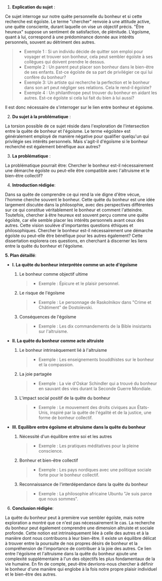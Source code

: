 1. **Explication du sujet** :

Ce sujet interroge sur notre quête personnelle du bonheur et si cette recherche est égoïste. Le terme "chercher" renvoie à une attitude active, une quête consciente, durant laquelle on vise un objectif précis. "Être heureux" suppose un sentiment de satisfaction, de plénitude. L'égoïsme, quant à lui, correspond à une prédominance donnée aux intérêts personnels, souvent au détriment des autres. 

> - Exemple 1 : Si un individu décide de quitter son emploi pour voyager et trouver son bonheur, cela peut sembler égoïste à ses collègues qui doivent prendre le dessus.
> - Exemple 2 : Un parent peut placer son bonheur dans le bien-être de ses enfants. Est-ce égoïste de sa part de privilégier ce qui lui confère du bonheur?
> - Exemple 3: Un artiste qui recherche la perfection et le bonheur dans son art peut négliger ses relations. Cela le rend-il égoïste?
> - Exemple 4 : Un philanthrope peut trouver du bonheur en aidant les autres. Est-ce égoïste si cela lui fait du bien à lui aussi?

Il est donc nécessaire de s'interroger sur le lien entre bonheur et égoisme.

2. **Du sujet à la problématique** :

La torsion possible de ce sujet réside dans l'exploration de l'intersection entre la quête de bonheur et l'égoisme. Le terme «égoïste» est généralement employé de manière négative pour qualifier quelqu'un qui privilégie ses intérêts personnels. Mais s'agit-il d'égoïsme si le bonheur recherché est également bénéfique aux autres?

3. **La problématique** :

La problématique pourrait être: Chercher le bonheur est-il nécessairement une démarche égoïste ou peut-elle être compatible avec l'altruisme et le bien-être collectif?

4. **Introduction rédigée**: 

Dans sa quête de comprendre ce qui rend la vie digne d'être vécue, l'homme cherche souvent le bonheur. Cette quête du bonheur est une idée largement discutée dans la philosophie, avec des perspectives différentes sur ce qui constitue véritablement le bonheur et comment l'atteindre. Toutefois, chercher à être heureux est souvent perçu comme une quête égoïste, car elle semble placer les intérêts personnels avant ceux des autres. Cette vision soulève d'importantes questions éthiques et philosophiques. Chercher le bonheur est-il nécessairement une démarche égoïste ou peut-elle être bénéfique pour les autres également? Cette dissertation explorera ces questions, en cherchant à discerner les liens entre la quête du bonheur et l'égoïsme.

**5. Plan détaillé**:

* **I. La quête du bonheur interprétée comme un acte d'égoïsme**

    1. Le bonheur comme objectif ultime
          > - Exemple : Épicure et le plaisir personnel.
    
    2.  Le risque de l'égoïsme
          > - Exemple : Le personnage de Raskolnikov dans "Crime et Châtiment" de Dostoïevski.

    3.  Conséquences de l'égoïsme
          > - Exemple : Les dix commandements de la Bible insistants sur l'altruisme.

* **II. La quête du bonheur comme acte altruiste**

    1. Le bonheur intrinsèquement lié à l'altruisme
          > - Exemple : Les enseignements bouddhistes sur le bonheur et la compassion.
    
    2.  La joie partagée 
          > - Exemple : La vie d'Oskar Schindler qui a trouvé du bonheur en sauvant des vies durant la Seconde Guerre Mondiale.

    3.  L'impact social positif de la quête du bonheur
          > - Exemple : Le mouvement des droits civiques aux États-Unis, inspiré par la quête de l'égalité et de la justice, une forme de bonheur collectif.

* **III. Equilibre entre égoïsme et altruisme dans la quête du bonheur**

    1. Nécessité d'un équilibre entre soi et les autres
          > - Exemple : Les pratiques méditatives pour la pleine conscience.

    2.  Bonheur et bien-être collectif
          > - Exemple : Les pays nordiques avec une politique sociale forte pour le bonheur collectif.

    3.  Reconnaissance de l'interdépendance dans la quête du bonheur
          > - Exemple : La philosophie africaine Ubuntu "Je suis parce que nous sommes".

6. **Conclusion rédigée**: 

La quête du bonheur peut à première vue sembler égoïste, mais notre exploration a montré que ce n'est pas nécessairement le cas. La recherche du bonheur peut également comprendre une dimension altruiste et sociale profonde. Cette notion est intrinsèquement liée à celle des autres et à la manière dont nous contribuons à leur bien-être. Il existe un équilibre délicat à trouver entre la poursuite de nos propres désirs de bonheur et la compréhension de l'importance de contribuer à la joie des autres. Ce lien entre l'égoïsme et l'altruisme dans la quête du bonheur ajoute une complexité supplémentaire à l'un des objectifs les plus fondamentaux de la vie humaine. En fin de compte, peut-être devrions-nous chercher à définir le bonheur d'une manière qui englobe à la fois notre propre plaisir individuel et le bien-être des autres.
